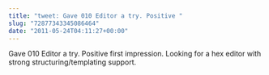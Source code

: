 ```yaml
---
title: "tweet: Gave 010 Editor a try. Positive "
slug: "72877343345086464"
date: "2011-05-24T04:11:27+00:00"
---
```

Gave 010 Editor a try. Positive first impression.  Looking for a hex editor with strong structuring/templating support.